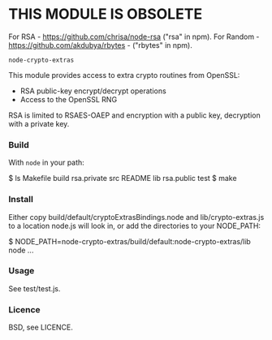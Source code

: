 # THIS MODULE IS OBSOLETE

For RSA - https://github.com/chrisa/node-rsa ("rsa" in npm).
For Random - https://github.com/akdubya/rbytes - ("rbytes" in npm).


`node-crypto-extras`

This module provides access to extra crypto routines from OpenSSL:

  * RSA public-key encrypt/decrypt operations
  * Access to the OpenSSL RNG

RSA is limited to RSAES-OAEP and encryption with a public key,
decryption with a private key. 

### Build

With `node` in your path:

   $ ls
   Makefile       build           rsa.private     src
   README         lib             rsa.public      test
   $ make

### Install

Either copy build/default/cryptoExtrasBindings.node and
lib/crypto-extras.js to a location node.js will look in, or add the
directories to your NODE_PATH:

   $ NODE_PATH=node-crypto-extras/build/default:node-crypto-extras/lib node ...

### Usage

See test/test.js.

### Licence

BSD, see LICENCE.

